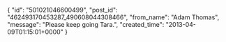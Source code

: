  {
   "id": "501021046600499",
   "post_id": "462493170453287_490608044308466",
   "from_name": "Adam Thomas",
   "message": "Please keep going Tara.",
   "created_time": "2013-04-09T01:15:01+0000"
 }
